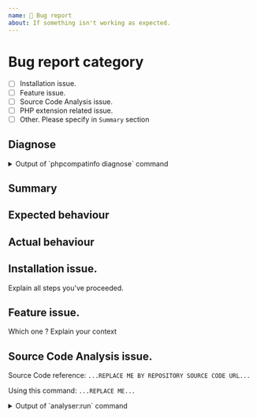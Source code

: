 ```yaml
---
name: 🐛 Bug report
about: If something isn't working as expected.
---
```


<!---
The information we ask for below is IMPORTANT. It will help us help you faster.
Please FOLLOW THE ISSUE TEMPLATE unless you have a good reason not to, and help avoid wasting everyone's time.

1. Verify first that your issue/request is not already reported on GitHub.

2. PLEASE FILL OUT ALL REQUIRED INFORMATION BELOW! Otherwise, it might take more time to properly handle this bug report.

3. WARNING. In case of source code analysis problem, if you don't specify reference to source code, I won't give you support.
-->

# Bug report category

- [ ] Installation issue.
- [ ] Feature issue.
- [ ] Source Code Analysis issue.
- [ ] PHP extension related issue.
- [ ] Other. Please specify in `Summary` section

## Diagnose

<details>
<summary>Output of `phpcompatinfo diagnose` command</summary>

```
...REPLACE ME...
```

</details>

## Summary
<!-- Explain the problem briefly -->

## Expected behaviour
<!-- Explain what you expect as results -->

## Actual behaviour
<!-- Give a screenshot if possible, or results you've obtained -->

## Installation issue.

Explain all steps you've proceeded.

## Feature issue.

Which one ? Explain your context

## Source Code Analysis issue.
<!-- 
Please specify Repository URL (GitHub), download URL if source code is open-source.
Or if source code is private, the code snippet that reproduces the problem.
-->

Source Code reference: `...REPLACE ME BY REPOSITORY SOURCE CODE URL...`

Using this command: `...REPLACE ME...`

<details>
<summary>Output of `analyser:run` command</summary>

```
...REPLACE ME...
```

## PHP extensions related issue.
<!-- Please specify list of extensions loaded. Uses either `reference:list` or `db:list` command depends on CompatInfo version -->

<details>
<summary>Output of `*:list` command</summary>

```
...REPLACE ME...
```

</details>
